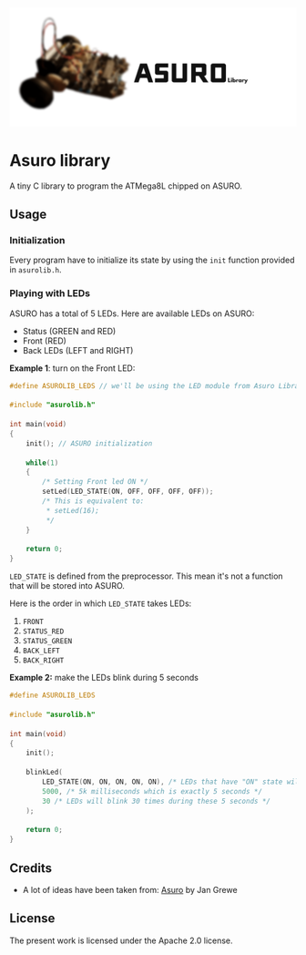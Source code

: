 ![ASURO Library made by Gabyfle](https://github.com/Gabyfle/Asuro/blob/master/asuro_banner.png)
# Asuro library
A tiny C library to program the ATMega8L chipped on ASURO.

## Usage
### Initialization

Every program have to initialize its state by using the `init` function provided in `asurolib.h`.

### Playing with LEDs

ASURO has a total of 5 LEDs. Here are available LEDs on ASURO:

* Status (<span style="color=green !important;">GREEN</span> and <span style="color=red !important;">RED</span>)
* Front (<span style="color=red !important;">RED</span>)
* Back LEDs (<span style="color=red !important;">LEFT</span> and <span style="color=red !important;">RIGHT</span>)

**Example 1**: turn on the Front LED:

```c
#define ASUROLIB_LEDS // we'll be using the LED module from Asuro Library

#include "asurolib.h"

int main(void)
{
    init(); // ASURO initialization

    while(1)
    {
        /* Setting Front led ON */
        setLed(LED_STATE(ON, OFF, OFF, OFF, OFF));
        /* This is equivalent to:
         * setLed(16);
         */
    }

    return 0;
}
```

`LED_STATE` is defined from the preprocessor. This mean it's not a function that will be stored into ASURO.

Here is the order in which `LED_STATE` takes LEDs:


  1. `FRONT`
  2. `STATUS_RED`
  3. `STATUS_GREEN`
  4. `BACK_LEFT`
  5. `BACK_RIGHT`

**Example 2:** make the LEDs blink during 5 seconds

```c
#define ASUROLIB_LEDS

#include "asurolib.h"

int main(void)
{
    init();
    
    blinkLed(
        LED_STATE(ON, ON, ON, ON, ON), /* LEDs that have "ON" state will blink */
        5000, /* 5k milliseconds which is exactly 5 seconds */
        30 /* LEDs will blink 30 times during these 5 seconds */
    );

    return 0;
}
```

## Credits
* A lot of ideas have been taken from: [Asuro](http://www.arexx.com/downloads/asuro/asuro_src.zip) by Jan Grewe

## License
The present work is licensed under the Apache 2.0 license.
